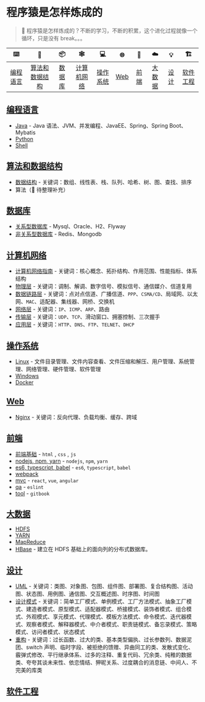 # 程序猿是怎样炼成的

> :gorilla: 程序猿是怎样炼成的？不断的学习，不断的积累，这个进化过程就像一个循环，只是没有 break。。。

|      :keyboard:       |            :game_die:             |     :package:     |       :spider_web:        |      :computer:       | :globe_with_meridians: |     :art:     |      :cloud:      |    :bulb:     | :building_construction: |
| :-------------------: | :-------------------------------: | :---------------: | :-----------------------: | :-------------------: | :--------------------: | :-----------: | :---------------: | :-----------: | :---------------------: |
| [编程语言](#编程语言) | [算法和数据结构](#算法和数据结构) | [数据库](#数据库) | [计算机网络](#计算机网络) | [操作系统](#操作系统) |      [Web](#web)       | [前端](#前端) | [大数据](#大数据) | [设计](#设计) |  [软件工程](#软件工程)  |

## [编程语言](docs/programming)

- [Java](docs/programming/java) - Java 语法、JVM、并发编程、JavaEE、Spring、Spring Boot、Mybatis
- [Python](docs/programming/python.md)
- [Shell](docs/programming/shell)

## [算法和数据结构](docs/algorithm)

- [数据结构](docs/algorithm/data-structure) - 关键词：数组、线性表、栈、队列、哈希、树、图、查找、排序
- 算法（:construction: 待整理补充）

## [数据库](docs/database)

- [关系型数据库](docs/database/sql) - Mysql、Oracle、H2、Flyway
- [非关系型数据库](docs/database/nosql) - Redis、Mongodb

## [计算机网络](docs/network)

- [计算机网络指南](docs/network/network-guide.md) - 关键词：核心概念、拓扑结构、作用范围、性能指标、体系结构
- [物理层](docs/network/physical) - 关键词：调制、解调、数字信号、模拟信号、通信媒介、信道复用
- [数据链路层](docs/network/data-link-layer.md) - 关键词：点对点信道、广播信道、`PPP`、`CSMA/CD`、局域网、以太网、`MAC`、适配器、集线器、网桥、交换机
- [网络层](docs/network/network) - 关键词：`IP`、`ICMP`、`ARP`、路由
- [传输层](docs/network/transport) - 关键词：`UDP`、`TCP`、滑动窗口、拥塞控制、三次握手
- [应用层](docs/network/application) - 关键词：`HTTP`、`DNS`、`FTP`、`TELNET`、`DHCP`

## [操作系统](docs/os)

- [Linux](docs/os/linux) - 文件目录管理、文件内容查看、文件压缩和解压、用户管理、系统管理、网络管理、硬件管理、软件管理
- [Windows](docs/os/windows)
- [Docker](docs/os/docker)

## [Web](docs/web)

- [Nginx](docs/web/nginx) - 关键词：反向代理、负载均衡、缓存、跨域

## [前端](docs/frontend)

- [前端基础](docs/frontend/base) - `html` , `css` , `js`
- [nodejs, npm, yarn](docs/frontend/nodejs) - `nodejs`, `npm`, `yarn`
- [es6, typescript, babel](docs/frontend/es6) - `es6`, `typescript`, `babel`
- [webpack](docs/frontend/webpack)
- [mvc](docs/frontend/mvc) - `react`, `vue`, `angular`
- [qa](docs/frontend/qa) - `eslint`
- [tool](docs/frontend/tool) - `gitbook`

## [大数据](docs/bigdata)

- [HDFS](docs/bigdata/HDFS.md)
- [YARN](docs/bigdata/YARN.md)
- [MapReduce](docs/bigdata/MapReduce.md)
- [HBase](docs/bigdata/hbase) - 建立在 HDFS 基础上的面向列的分布式数据库。

## [设计](docs/design)

- [UML](docs/design/uml) - 关键词：类图、对象图、包图、组件图、部署图、复合结构图、活动图、状态图、用例图、通信图、交互概述图、时序图、时间图
- [设计模式](docs/design/design-patterns) - 关键词：简单工厂模式、单例模式、工厂方法模式、抽象工厂模式、建造者模式、原型模式、适配器模式、桥接模式、装饰者模式、组合模式、外观模式、享元模式、代理模式、模板方法模式、命令模式、迭代器模式、观察者模式、解释器模式、中介者模式、职责链模式、备忘录模式、策略模式、访问者模式、状态模式
- [重构](docs/design/refactor) - 关键词：过长函数、过大的类、基本类型偏执、过长参数列、数据泥团、switch 声明、临时字段、被拒绝的馈赠、异曲同工的类、发散式变化、霰弹式修改、平行继承体系、过多的注释、重复代码、冗余类、纯稚的数据类、夸夸其谈未来性、依恋情结、狎昵关系、过度耦合的消息链、中间人、不完美的库类

## [软件工程](docs/software)

